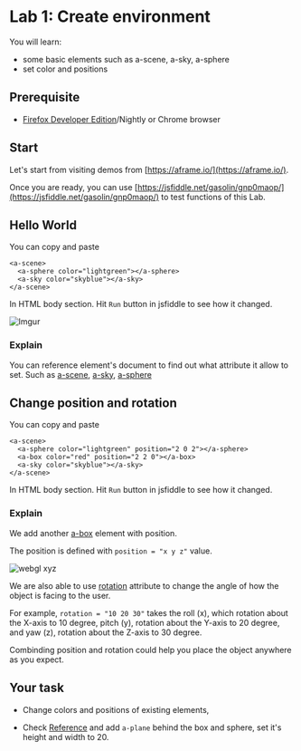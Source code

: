 # Lab 1: Create environment

You will learn:

* some basic elements such as a-scene, a-sky, a-sphere
* set color and positions

## Prerequisite

* [Firefox Developer Edition](https://www.mozilla.org/zh-TW/firefox/developer/)/Nightly or Chrome browser

## Start

Let's start from visiting demos from [https://aframe.io/](https://aframe.io/).

Once you are ready, you can use [https://jsfiddle.net/gasolin/gnp0maop/](https://jsfiddle.net/gasolin/gnp0maop/) to test functions of this Lab.

## Hello World

You can copy and paste
```
<a-scene>
  <a-sphere color="lightgreen"></a-sphere>
  <a-sky color="skyblue"></a-sky>
</a-scene>
```

In HTML body section. Hit `Run` button in jsfiddle to see how it changed.

![Imgur](http://i.imgur.com/EqGRuK8.png)

### Explain

You can reference element's document to find out what attribute it allow to set. Such as [a-scene](https://aframe.io/docs/core/scene.html), [a-sky](https://aframe.io/docs/primitives/a-sky.html), [a-sphere](https://aframe.io/docs/primitives/a-sphere.html)

## Change position and rotation

You can copy and paste
```
<a-scene>
  <a-sphere color="lightgreen" position="2 0 2"></a-sphere>
  <a-box color="red" position="2 2 0"></a-box>
  <a-sky color="skyblue"></a-sky>
</a-scene>
```

In HTML body section. Hit `Run` button in jsfiddle to see how it changed.

### Explain

We add another [a-box](https://aframe.io/docs/primitives/a-box.html) element with position.

The position is defined with `position = "x y z"` value.

![webgl xyz](http://obviam.net/wp-content/uploads/2011/01/Vertices.png)

We are also able to use [rotation](https://aframe.io/docs/components/rotation.html) attribute to change the angle of how the object is facing to the user. 

For example, `rotation = "10 20 30"` takes the roll (x), which rotation about the X-axis to 10 degree, pitch (y), rotation about the Y-axis to 20 degree, and yaw (z), rotation about the Z-axis to 30 degree. 

Combinding position and rotation could help you place the object anywhere as you expect.

## Your task

* Change colors and positions of existing elements,

* Check [Reference](https://aframe.io/docs/primitives/) and add `a-plane` behind the box and sphere, set it's height and width to 20.
